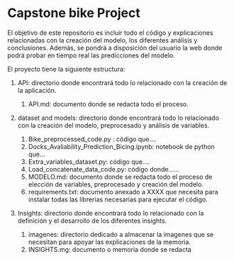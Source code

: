 # Capstone bike Project

El objetivo de este repositorio es incluir todo el código y explicaciones relacionadas con la creación del modelo, los
diferentes análisis y conclusiones.
Además, se pondrá a disposición del usuario la web donde podrá probar en tiempo real las predicciones del modelo.

El proyecto tiene la siguiente estructura:

1. API: directorio donde encontrará todo lo relacionado con la creación de la aplicación.
   1. API.md: documento donde se redacta todo el proceso.


2. dataset and models: directorio donde encontrará todo lo relacionado con la creación del modelo, preprocesado y análisis de variables.
   1. Bike_preprocessed_code.py : código que....
   2. Docks_Avaliability_Prediction_Bicing.ipynb: notebook de python que...
   3. Extra_variables_dataset.py: código que....
   4. Load_concatenate_data_code.py: código donde......
   5. MODELO.md: documento donde se redacta todo el proceso de elección de variables, preprocesado y creación del modelo.
   6. requirements.txt: documento anexado a XXXX que necesita para instalar todas las librerias necesarias para ejecutar el código.
   
3. Insights: directorio donde encontrará todo lo relacionado con la definición y el desarrollo de los diferentes insights.
   1. imagenes: directorio dedicado a almacenar la imagenes que se necesitan para apoyar las explicaciones de la memoria.
   2. INSIGHTS.mg: documento o memoria donde se redacta 